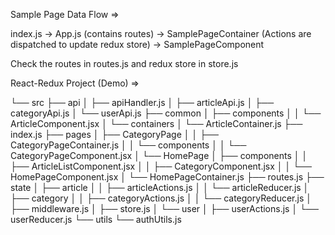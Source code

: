 
Sample Page Data Flow => 

index.js -> App.js (contains routes) -> SamplePageContainer (Actions are dispatched to update redux store) -> SamplePageComponent

Check the routes in routes.js and redux store in store.js  



React-Redux Project (Demo) => 

└── src
    ├── api
    │   ├── apiHandler.js
    │   ├── articleApi.js
    │   ├── categoryApi.js
    │   └── userApi.js
    ├── common
    │   ├── components
    │   │   └── ArticleComponent.jsx
    │   └── containers
    │       └── ArticleContainer.js
    ├── index.js
    ├── pages
    │   ├── CategoryPage
    │   │   ├── CategoryPageContainer.js
    │   │   └── components
    │   │       └── CategoryPageComponent.jsx
    │   └── HomePage
    │       ├── components
    │       │   ├── ArticleListComponent.jsx
    │       │   ├── CategoryComponent.jsx
    │       │   └── HomePageComponent.jsx
    │       └── HomePageContainer.js
    ├── routes.js
    ├── state
    │   ├── article
    │   │   ├── articleActions.js
    │   │   └── articleReducer.js
    │   ├── category
    │   │   ├── categoryActions.js
    │   │   └── categoryReducer.js
    │   ├── middleware.js
    │   ├── store.js
    │   └── user
    │       ├── userActions.js
    │       └── userReducer.js
    └── utils
        └── authUtils.js    